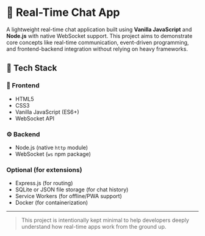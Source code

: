 # 💬 Real-Time Chat App

A lightweight real-time chat application built using **Vanilla JavaScript** and **Node.js** with native WebSocket support. This project aims to demonstrate core concepts like real-time communication, event-driven programming, and frontend-backend integration without relying on heavy frameworks.

## 🚀 Tech Stack

### 🧠 Frontend
- HTML5
- CSS3
- Vanilla JavaScript (ES6+)
- WebSocket API

### ⚙️ Backend
- Node.js (native `http` module)
- WebSocket (`ws` npm package)

### Optional (for extensions)
- Express.js (for routing)
- SQLite or JSON file storage (for chat history)
- Service Workers (for offline/PWA support)
- Docker (for containerization)

---

> This project is intentionally kept minimal to help developers deeply understand how real-time apps work from the ground up.

